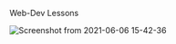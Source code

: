 Web-Dev Lessons

![Screenshot from 2021-06-06 15-42-36](https://user-images.githubusercontent.com/52750509/120930696-e8c18200-c6dd-11eb-809a-9b7a4c30c41c.png)